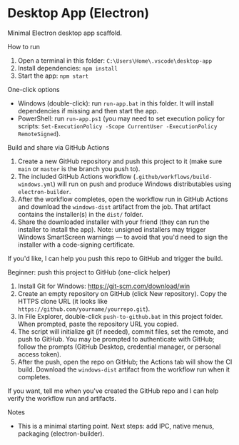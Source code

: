 # Desktop App (Electron)

Minimal Electron desktop app scaffold.

How to run

1. Open a terminal in this folder: `C:\Users\Home\.vscode\desktop-app`
2. Install dependencies: `npm install`
3. Start the app: `npm start`

One-click options

- Windows (double-click): run `run-app.bat` in this folder. It will install dependencies if missing and then start the app.
- PowerShell: run `run-app.ps1` (you may need to set execution policy for scripts: `Set-ExecutionPolicy -Scope CurrentUser -ExecutionPolicy RemoteSigned`).

Build and share via GitHub Actions

1. Create a new GitHub repository and push this project to it (make sure `main` or `master` is the branch you push to).
2. The included GitHub Actions workflow (`.github/workflows/build-windows.yml`) will run on push and produce Windows distributables using `electron-builder`.
3. After the workflow completes, open the workflow run in GitHub Actions and download the `windows-dist` artifact from the job. That artifact contains the installer(s) in the `dist/` folder.
4. Share the downloaded installer with your friend (they can run the installer to install the app). Note: unsigned installers may trigger Windows SmartScreen warnings — to avoid that you'd need to sign the installer with a code-signing certificate.

If you'd like, I can help you push this repo to GitHub and trigger the build.

Beginner: push this project to GitHub (one-click helper)

1. Install Git for Windows: https://git-scm.com/download/win
2. Create an empty repository on GitHub (click New repository). Copy the HTTPS clone URL (it looks like `https://github.com/yourname/yourrepo.git`).
3. In File Explorer, double-click `push-to-github.bat` in this project folder. When prompted, paste the repository URL you copied.
4. The script will initialize git (if needed), commit files, set the remote, and push to GitHub. You may be prompted to authenticate with GitHub; follow the prompts (GitHub Desktop, credential manager, or personal access token).
5. After the push, open the repo on GitHub; the Actions tab will show the CI build. Download the `windows-dist` artifact from the workflow run when it completes.

If you want, tell me when you've created the GitHub repo and I can help verify the workflow run and artifacts.

Notes

- This is a minimal starting point. Next steps: add IPC, native menus, packaging (electron-builder).

